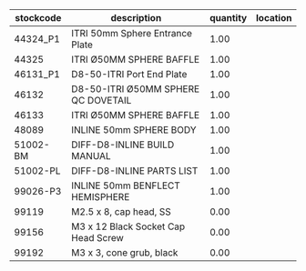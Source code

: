 |stockcode|description|quantity|location|
|---------|-----------|--------|--------|
|44324_P1|ITRI 50mm Sphere Entrance Plate|1.00||
|44325|ITRI Ø50MM SPHERE BAFFLE|1.00||
|46131_P1|D8-50-ITRI Port End Plate|1.00||
|46132|D8-50-ITRI Ø50MM SPHERE QC DOVETAIL|1.00||
|46133|ITRI Ø50MM SPHERE BAFFLE|1.00||
|48089|INLINE 50mm SPHERE BODY|1.00||
|51002-BM|DIFF-D8-INLINE BUILD MANUAL|1.00||
|51002-PL|DIFF-D8-INLINE PARTS LIST|1.00||
|99026-P3|INLINE 50mm BENFLECT HEMISPHERE|1.00||
|99119|M2.5 x 8, cap head, SS|0.00||
|99156|M3 x 12 Black Socket Cap Head Screw|0.00||
|99192|M3 x 3, cone grub, black|0.00||
